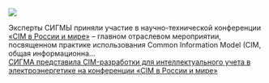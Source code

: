 <!--2025-02-18 13:08:47-->
<div class="yb">
  <div class="rss smaller1 habr"><img src="https://habrastorage.org/getpro/habr/upload_files/f9c/27b/d90/f9c27bd90be8c8afd920be5b474dda2b.jpg" /><p>Эксперты СИГМЫ приняли участие в научно-технической конференции <a href="https://www.so-ups.ru/conf-cim/conf-cim-2025/">«CIM в России и мире»</a> – главном отраслевом мероприятии, посвященном практике использования Common Information Model (CIM, общая информационна... <br><a class="light" href="https://habr.com/ru/companies/sigma/news/883624/?utm_source=habrahabr&utm_medium=rss&utm_campaign=883624">СИГМА представила CIM-разработки для интеллектуального учета в электроэнергетике на конференции «CIM в России и мире»</a></div>
</div>

